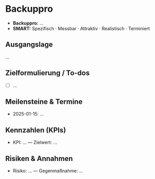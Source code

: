 
# Backuppro
- **Backuppro:** …
- **SMART:** Spezifisch · Messbar · Attraktiv · Realistisch · Terminiert

## Ausgangslage
…

## Zielformulierung / To-dos
- [ ] …

## Meilensteine & Termine
- 2025-01-15: …

## Kennzahlen (KPIs)
- KPI: … — Zielwert: …

## Risiken & Annahmen
- Risiko: … — Gegenmaßnahme: …

